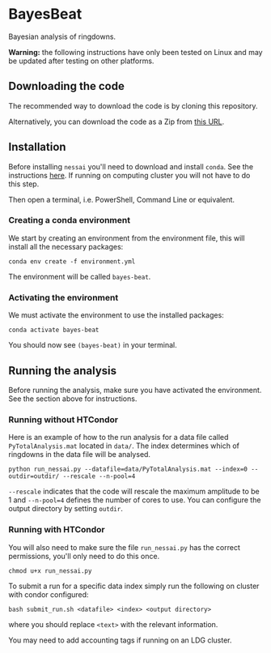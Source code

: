 # BayesBeat

Bayesian analysis of ringdowns.

**Warning:** the following instructions have only been tested on Linux and may be updated after testing on other platforms.

## Downloading the code

The recommended way to download the code is by cloning this repository. 

Alternatively, you can download the code as a Zip from [this URL](https://github.com/mj-will/bayesbeat/archive/refs/heads/main.zip).

## Installation

Before installing `nessai` you'll need to download and install `conda`. See the instructions [here](https://docs.conda.io/projects/conda/en/latest/user-guide/install/index.html). If running on computing cluster you will not have to do this step.

Then open a terminal, i.e. PowerShell, Command Line or equivalent.

### Creating a conda environment

We start by creating an environment from the environment file, this will install all the necessary packages:

```
conda env create -f environment.yml
```

The environment will be called `bayes-beat`.

### Activating the environment

We must activate the environment to use the installed packages:

```
conda activate bayes-beat
```

You should now see `(bayes-beat)` in your terminal.

## Running the analysis

Before running the analysis, make sure you have activated the environment. See the section above for instructions.


### Running without HTCondor

Here is an example of how to the run analysis for a data file called `PyTotalAnalysis.mat` located in `data/`. The index determines which of ringdowns in the data file will be analysed.

```
python run_nessai.py --datafile=data/PyTotalAnalysis.mat --index=0 --outdir=outdir/ --rescale --n-pool=4
```

`--rescale` indicates that the code will rescale the maximum amplitude to be 1 and `--n-pool=4` defines the number of cores to use. You can configure the output directory by setting `outdir`.

### Running with HTCondor

You will also need to make sure the file `run_nessai.py` has the correct permissions, you'll only need to do this once.

```
chmod u+x run_nessai.py
```

To submit a run for a specific data index simply run the following on cluster with condor configured:

```
bash submit_run.sh <datafile> <index> <output directory>
```

where you should replace `<text>` with the relevant information.

You may need to add accounting tags if running on an LDG cluster.

